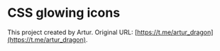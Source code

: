 # CSS glowing icons

This project created by Artur. Original URL: [https://t.me/artur_dragon](https://t.me/artur_dragon).


